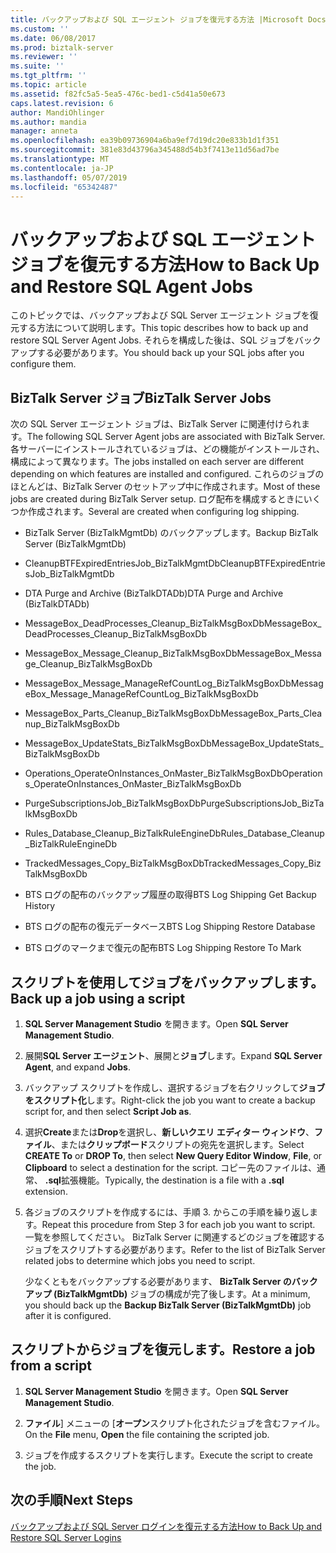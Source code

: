 ```yaml
---
title: バックアップおよび SQL エージェント ジョブを復元する方法 |Microsoft Docs
ms.custom: ''
ms.date: 06/08/2017
ms.prod: biztalk-server
ms.reviewer: ''
ms.suite: ''
ms.tgt_pltfrm: ''
ms.topic: article
ms.assetid: f82fc5a5-5ea5-476c-bed1-c5d41a50e673
caps.latest.revision: 6
author: MandiOhlinger
ms.author: mandia
manager: anneta
ms.openlocfilehash: ea39b09736904a6ba9ef7d19dc20e833b1d1f351
ms.sourcegitcommit: 381e83d43796a345488d54b3f7413e11d56ad7be
ms.translationtype: MT
ms.contentlocale: ja-JP
ms.lasthandoff: 05/07/2019
ms.locfileid: "65342487"
---
```

# <a name="how-to-back-up-and-restore-sql-agent-jobs"></a><span data-ttu-id="105b9-102">バックアップおよび SQL エージェント ジョブを復元する方法</span><span class="sxs-lookup"><span data-stu-id="105b9-102">How to Back Up and Restore SQL Agent Jobs</span></span>
<span data-ttu-id="105b9-103">このトピックでは、バックアップおよび SQL Server エージェント ジョブを復元する方法について説明します。</span><span class="sxs-lookup"><span data-stu-id="105b9-103">This topic describes how to back up and restore SQL Server Agent Jobs.</span></span> <span data-ttu-id="105b9-104">それらを構成した後は、SQL ジョブをバックアップする必要があります。</span><span class="sxs-lookup"><span data-stu-id="105b9-104">You should back up your SQL jobs after you configure them.</span></span>  
  
## <a name="biztalk-server-jobs"></a><span data-ttu-id="105b9-105">BizTalk Server ジョブ</span><span class="sxs-lookup"><span data-stu-id="105b9-105">BizTalk Server Jobs</span></span>  
 <span data-ttu-id="105b9-106">次の SQL Server エージェント ジョブは、BizTalk Server に関連付けられます。</span><span class="sxs-lookup"><span data-stu-id="105b9-106">The following SQL Server Agent jobs are associated with BizTalk Server.</span></span> <span data-ttu-id="105b9-107">各サーバーにインストールされているジョブは、どの機能がインストールされ、構成によって異なります。</span><span class="sxs-lookup"><span data-stu-id="105b9-107">The jobs installed on each server are different depending on which features are installed and configured.</span></span> <span data-ttu-id="105b9-108">これらのジョブのほとんどは、BizTalk Server のセットアップ中に作成されます。</span><span class="sxs-lookup"><span data-stu-id="105b9-108">Most of these jobs are created during BizTalk Server setup.</span></span> <span data-ttu-id="105b9-109">ログ配布を構成するときにいくつか作成されます。</span><span class="sxs-lookup"><span data-stu-id="105b9-109">Several are created when configuring log shipping.</span></span>  
  
-   <span data-ttu-id="105b9-110">BizTalk Server (BizTalkMgmtDb) のバックアップします。</span><span class="sxs-lookup"><span data-stu-id="105b9-110">Backup BizTalk Server (BizTalkMgmtDb)</span></span>  
  
-   <span data-ttu-id="105b9-111">CleanupBTFExpiredEntriesJob_BizTalkMgmtDb</span><span class="sxs-lookup"><span data-stu-id="105b9-111">CleanupBTFExpiredEntriesJob_BizTalkMgmtDb</span></span>  
  
-   <span data-ttu-id="105b9-112">DTA Purge and Archive (BizTalkDTADb)</span><span class="sxs-lookup"><span data-stu-id="105b9-112">DTA Purge and Archive (BizTalkDTADb)</span></span>  
  
-   <span data-ttu-id="105b9-113">MessageBox_DeadProcesses_Cleanup_BizTalkMsgBoxDb</span><span class="sxs-lookup"><span data-stu-id="105b9-113">MessageBox_DeadProcesses_Cleanup_BizTalkMsgBoxDb</span></span>  
  
-   <span data-ttu-id="105b9-114">MessageBox_Message_Cleanup_BizTalkMsgBoxDb</span><span class="sxs-lookup"><span data-stu-id="105b9-114">MessageBox_Message_Cleanup_BizTalkMsgBoxDb</span></span>  
  
-   <span data-ttu-id="105b9-115">MessageBox_Message_ManageRefCountLog_BizTalkMsgBoxDb</span><span class="sxs-lookup"><span data-stu-id="105b9-115">MessageBox_Message_ManageRefCountLog_BizTalkMsgBoxDb</span></span>  
  
-   <span data-ttu-id="105b9-116">MessageBox_Parts_Cleanup_BizTalkMsgBoxDb</span><span class="sxs-lookup"><span data-stu-id="105b9-116">MessageBox_Parts_Cleanup_BizTalkMsgBoxDb</span></span>  
  
-   <span data-ttu-id="105b9-117">MessageBox_UpdateStats_BizTalkMsgBoxDb</span><span class="sxs-lookup"><span data-stu-id="105b9-117">MessageBox_UpdateStats_BizTalkMsgBoxDb</span></span>  
  
-   <span data-ttu-id="105b9-118">Operations_OperateOnInstances_OnMaster_BizTalkMsgBoxDb</span><span class="sxs-lookup"><span data-stu-id="105b9-118">Operations_OperateOnInstances_OnMaster_BizTalkMsgBoxDb</span></span>  
  
-   <span data-ttu-id="105b9-119">PurgeSubscriptionsJob_BizTalkMsgBoxDb</span><span class="sxs-lookup"><span data-stu-id="105b9-119">PurgeSubscriptionsJob_BizTalkMsgBoxDb</span></span>  
  
-   <span data-ttu-id="105b9-120">Rules_Database_Cleanup_BizTalkRuleEngineDb</span><span class="sxs-lookup"><span data-stu-id="105b9-120">Rules_Database_Cleanup_BizTalkRuleEngineDb</span></span>  
  
-   <span data-ttu-id="105b9-121">TrackedMessages_Copy_BizTalkMsgBoxDb</span><span class="sxs-lookup"><span data-stu-id="105b9-121">TrackedMessages_Copy_BizTalkMsgBoxDb</span></span>  
  
-   <span data-ttu-id="105b9-122">BTS ログの配布のバックアップ履歴の取得</span><span class="sxs-lookup"><span data-stu-id="105b9-122">BTS Log Shipping Get Backup History</span></span>  
  
-   <span data-ttu-id="105b9-123">BTS ログの配布の復元データベース</span><span class="sxs-lookup"><span data-stu-id="105b9-123">BTS Log Shipping Restore Database</span></span>  
  
-   <span data-ttu-id="105b9-124">BTS ログのマークまで復元の配布</span><span class="sxs-lookup"><span data-stu-id="105b9-124">BTS Log Shipping Restore To Mark</span></span>  
  
## <a name="back-up-a-job-using-a-script"></a><span data-ttu-id="105b9-125">スクリプトを使用してジョブをバックアップします。</span><span class="sxs-lookup"><span data-stu-id="105b9-125">Back up a job using a script</span></span>  
  
1.  <span data-ttu-id="105b9-126">**SQL Server Management Studio** を開きます。</span><span class="sxs-lookup"><span data-stu-id="105b9-126">Open **SQL Server Management Studio**.</span></span>  
  
2.  <span data-ttu-id="105b9-127">展開**SQL Server エージェント**、展開と**ジョブ**します。</span><span class="sxs-lookup"><span data-stu-id="105b9-127">Expand **SQL Server Agent**, and expand **Jobs**.</span></span>  
  
3.  <span data-ttu-id="105b9-128">バックアップ スクリプトを作成し、選択するジョブを右クリックして**ジョブをスクリプト化**します。</span><span class="sxs-lookup"><span data-stu-id="105b9-128">Right-click the job you want to create a backup script for, and then select **Script Job as**.</span></span>  
  
4.  <span data-ttu-id="105b9-129">選択**Create**または**Drop**を選択し、**新しいクエリ エディター ウィンドウ**、**ファイル**、または**クリップボード**スクリプトの宛先を選択します。</span><span class="sxs-lookup"><span data-stu-id="105b9-129">Select **CREATE To** or **DROP To**, then select **New Query Editor Window**, **File**, or **Clipboard** to select a destination for the script.</span></span> <span data-ttu-id="105b9-130">コピー先のファイルは、通常、 **.sql**拡張機能。</span><span class="sxs-lookup"><span data-stu-id="105b9-130">Typically, the destination is a file with a **.sql** extension.</span></span>  
  
5.  <span data-ttu-id="105b9-131">各ジョブのスクリプトを作成するには、手順 3. からこの手順を繰り返します。</span><span class="sxs-lookup"><span data-stu-id="105b9-131">Repeat this procedure from Step 3 for each job you want to script.</span></span> <span data-ttu-id="105b9-132">一覧を参照してください。 BizTalk Server に関連するどのジョブを確認するジョブをスクリプトする必要があります。</span><span class="sxs-lookup"><span data-stu-id="105b9-132">Refer to the list of BizTalk Server related jobs to determine which jobs you need to script.</span></span>  
  
     <span data-ttu-id="105b9-133">少なくともをバックアップする必要があります、 **BizTalk Server のバックアップ (BizTalkMgmtDb)** ジョブの構成が完了後します。</span><span class="sxs-lookup"><span data-stu-id="105b9-133">At a minimum, you should back up the **Backup BizTalk Server (BizTalkMgmtDb)** job after it is configured.</span></span>  
  
## <a name="restore-a-job-from-a-script"></a><span data-ttu-id="105b9-134">スクリプトからジョブを復元します。</span><span class="sxs-lookup"><span data-stu-id="105b9-134">Restore a job from a script</span></span>  
  
1.  <span data-ttu-id="105b9-135">**SQL Server Management Studio** を開きます。</span><span class="sxs-lookup"><span data-stu-id="105b9-135">Open **SQL Server Management Studio**.</span></span>  
  
2.  <span data-ttu-id="105b9-136">**ファイル**] メニューの [**オープン**スクリプト化されたジョブを含むファイル。</span><span class="sxs-lookup"><span data-stu-id="105b9-136">On the **File** menu, **Open** the file containing the scripted job.</span></span>  
  
3.  <span data-ttu-id="105b9-137">ジョブを作成するスクリプトを実行します。</span><span class="sxs-lookup"><span data-stu-id="105b9-137">Execute the script to create the job.</span></span>  
  
## <a name="next-steps"></a><span data-ttu-id="105b9-138">次の手順</span><span class="sxs-lookup"><span data-stu-id="105b9-138">Next Steps</span></span>  
 [<span data-ttu-id="105b9-139">バックアップおよび SQL Server ログインを復元する方法</span><span class="sxs-lookup"><span data-stu-id="105b9-139">How to Back Up and Restore SQL Server Logins</span></span>](../core/how-to-back-up-and-restore-sql-server-logins.md)